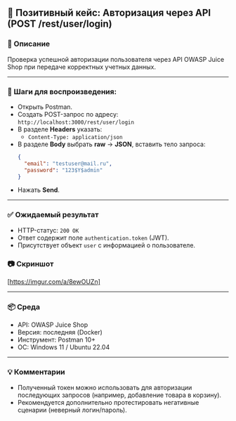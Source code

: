 ## 🔐 Позитивный кейс: Авторизация через API (POST /rest/user/login)

### 📌 Описание
Проверка успешной авторизации пользователя через API OWASP Juice Shop при передаче корректных учетных данных.

---

### 🧪 Шаги для воспроизведения:
- Открыть Postman.
- Создать POST-запрос по адресу: `http://localhost:3000/rest/user/login`
- В разделе **Headers** указать:
  - `Content-Type: application/json`
- В разделе **Body** выбрать **raw** → **JSON**, вставить тело запроса:
  ```json
  {
    "email": "testuser@mail.ru",
    "password": "123$Y$admin"
  }
  ```
- Нажать **Send**.

---

### ✅ Ожидаемый результат
- HTTP-статус: `200 OK`
- Ответ содержит поле `authentication.token` (JWT).
- Присутствует объект `user` с информацией о пользователе.

### 📷 Скриншот
[https://imgur.com/a/8ewOUZn]

---

### 📦 Среда
- API: OWASP Juice Shop
- Версия: последняя (Docker)
- Инструмент: Postman 10+
- ОС: Windows 11 / Ubuntu 22.04

---

### 💡 Комментарии
- Полученный токен можно использовать для авторизации последующих запросов (например, добавление товара в корзину).
- Рекомендуется дополнительно протестировать негативные сценарии (неверный логин/пароль).
